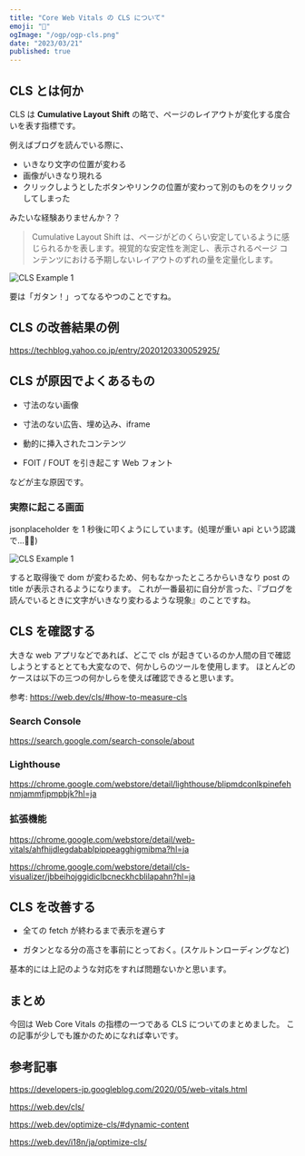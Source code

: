 ```yaml
---
title: "Core Web Vitals の CLS について"
emoji: "📝"
ogImage: "/ogp/ogp-cls.png"
date: "2023/03/21"
published: true
---
```


## CLS とは何か

CLS は **Cumulative Layout Shift** の略で、ページのレイアウトが変化する度合いを表す指標です。

例えばブログを読んでいる際に、

- いきなり文字の位置が変わる
- 画像がいきなり現れる
- クリックしようとしたボタンやリンクの位置が変わって別のものをクリックしてしまった

みたいな経験ありませんか？？

> Cumulative Layout Shift は、ページがどのくらい安定しているように感じられるかを表します。視覚的な安定性を測定し、表示されるページ コンテンツにおける予期しないレイアウトのずれの量を定量化します。

![CLS Example 1](https://images.microcms-assets.io/assets/33c71035995b49b1b549e288e06aeb7e/c4491b1846da45079cfdbc1c6a10fb52/%E3%82%BF%E3%82%99%E3%82%A6%E3%83%B3%E3%83%AD%E3%83%BC%E3%83%88%E3%82%99.gif)

要は「ガタン！」ってなるやつのことですね。

## CLS の改善結果の例

https://techblog.yahoo.co.jp/entry/2020120330052925/

## CLS が原因でよくあるもの

- 寸法のない画像

- 寸法のない広告、埋め込み、iframe

- 動的に挿入されたコンテンツ

- FOIT / FOUT を引き起こす Web フォント

などが主な原因です。

### 実際に起こる画面

jsonplaceholder を 1 秒後に叩くようにしています。(処理が重い api という認識で...🙇‍♂️)

![CLS Example 1](https://user-images.githubusercontent.com/87469023/233377575-3410769a-b592-4ea4-b8ad-31e95e1132e0.gif)

すると取得後で dom が変わるため、何もなかったところからいきなり post の title が表示されるようになります。
これが一番最初に自分が言った、『ブログを読んでいるときに文字がいきなり変わるような現象』のことですね。

## CLS を確認する

大きな web アプリなどであれば、どこで cls が起きているのか人間の目で確認しようとするととても大変なので、何かしらのツールを使用します。
ほとんどのケースは以下の三つの何かしらを使えば確認できると思います。

参考: https://web.dev/cls/#how-to-measure-cls

### Search Console

https://search.google.com/search-console/about

### Lighthouse

https://chrome.google.com/webstore/detail/lighthouse/blipmdconlkpinefehnmjammfjpmpbjk?hl=ja

### 拡張機能

https://chrome.google.com/webstore/detail/web-vitals/ahfhijdlegdabablpippeagghigmibma?hl=ja

https://chrome.google.com/webstore/detail/cls-visualizer/jbbeihojggidiclbcneckhcblilapahn?hl=ja

## CLS を改善する

- 全ての fetch が終わるまで表示を遅らす

- ガタンとなる分の高さを事前にとっておく。(スケルトンローディングなど)

基本的には上記のような対応をすれば問題ないかと思います。

## まとめ

今回は Web Core Vitals の指標の一つである CLS についてのまとめました。
この記事が少しでも誰かのためになれば幸いです。

## 参考記事

https://developers-jp.googleblog.com/2020/05/web-vitals.html

https://web.dev/cls/

https://web.dev/optimize-cls/#dynamic-content

https://web.dev/i18n/ja/optimize-cls/
